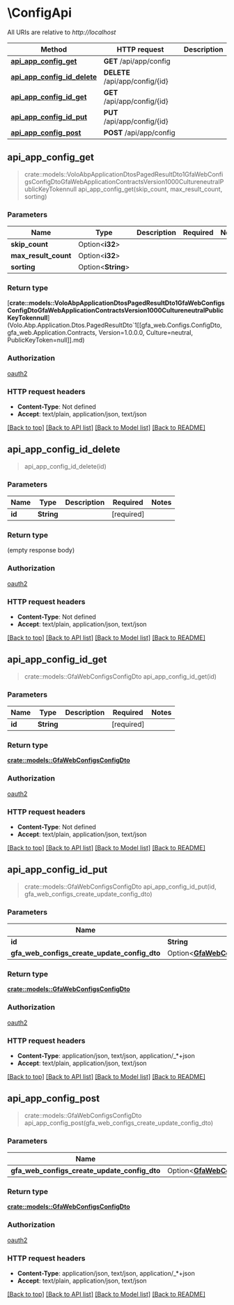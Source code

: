 # \ConfigApi

All URIs are relative to *http://localhost*

Method | HTTP request | Description
------------- | ------------- | -------------
[**api_app_config_get**](ConfigApi.md#api_app_config_get) | **GET** /api/app/config | 
[**api_app_config_id_delete**](ConfigApi.md#api_app_config_id_delete) | **DELETE** /api/app/config/{id} | 
[**api_app_config_id_get**](ConfigApi.md#api_app_config_id_get) | **GET** /api/app/config/{id} | 
[**api_app_config_id_put**](ConfigApi.md#api_app_config_id_put) | **PUT** /api/app/config/{id} | 
[**api_app_config_post**](ConfigApi.md#api_app_config_post) | **POST** /api/app/config | 



## api_app_config_get

> crate::models::VoloAbpApplicationDtosPagedResultDto1GfaWebConfigsConfigDtoGfaWebApplicationContractsVersion1000CultureneutralPublicKeyTokennull api_app_config_get(skip_count, max_result_count, sorting)


### Parameters


Name | Type | Description  | Required | Notes
------------- | ------------- | ------------- | ------------- | -------------
**skip_count** | Option<**i32**> |  |  |
**max_result_count** | Option<**i32**> |  |  |
**sorting** | Option<**String**> |  |  |

### Return type

[**crate::models::VoloAbpApplicationDtosPagedResultDto1GfaWebConfigsConfigDtoGfaWebApplicationContractsVersion1000CultureneutralPublicKeyTokennull**](Volo.Abp.Application.Dtos.PagedResultDto`1[[gfa_web.Configs.ConfigDto, gfa_web.Application.Contracts, Version=1.0.0.0, Culture=neutral, PublicKeyToken=null]].md)

### Authorization

[oauth2](../README.md#oauth2)

### HTTP request headers

- **Content-Type**: Not defined
- **Accept**: text/plain, application/json, text/json

[[Back to top]](#) [[Back to API list]](../README.md#documentation-for-api-endpoints) [[Back to Model list]](../README.md#documentation-for-models) [[Back to README]](../README.md)


## api_app_config_id_delete

> api_app_config_id_delete(id)


### Parameters


Name | Type | Description  | Required | Notes
------------- | ------------- | ------------- | ------------- | -------------
**id** | **String** |  | [required] |

### Return type

 (empty response body)

### Authorization

[oauth2](../README.md#oauth2)

### HTTP request headers

- **Content-Type**: Not defined
- **Accept**: text/plain, application/json, text/json

[[Back to top]](#) [[Back to API list]](../README.md#documentation-for-api-endpoints) [[Back to Model list]](../README.md#documentation-for-models) [[Back to README]](../README.md)


## api_app_config_id_get

> crate::models::GfaWebConfigsConfigDto api_app_config_id_get(id)


### Parameters


Name | Type | Description  | Required | Notes
------------- | ------------- | ------------- | ------------- | -------------
**id** | **String** |  | [required] |

### Return type

[**crate::models::GfaWebConfigsConfigDto**](gfa_web.Configs.ConfigDto.md)

### Authorization

[oauth2](../README.md#oauth2)

### HTTP request headers

- **Content-Type**: Not defined
- **Accept**: text/plain, application/json, text/json

[[Back to top]](#) [[Back to API list]](../README.md#documentation-for-api-endpoints) [[Back to Model list]](../README.md#documentation-for-models) [[Back to README]](../README.md)


## api_app_config_id_put

> crate::models::GfaWebConfigsConfigDto api_app_config_id_put(id, gfa_web_configs_create_update_config_dto)


### Parameters


Name | Type | Description  | Required | Notes
------------- | ------------- | ------------- | ------------- | -------------
**id** | **String** |  | [required] |
**gfa_web_configs_create_update_config_dto** | Option<[**GfaWebConfigsCreateUpdateConfigDto**](GfaWebConfigsCreateUpdateConfigDto.md)> |  |  |

### Return type

[**crate::models::GfaWebConfigsConfigDto**](gfa_web.Configs.ConfigDto.md)

### Authorization

[oauth2](../README.md#oauth2)

### HTTP request headers

- **Content-Type**: application/json, text/json, application/_*+json
- **Accept**: text/plain, application/json, text/json

[[Back to top]](#) [[Back to API list]](../README.md#documentation-for-api-endpoints) [[Back to Model list]](../README.md#documentation-for-models) [[Back to README]](../README.md)


## api_app_config_post

> crate::models::GfaWebConfigsConfigDto api_app_config_post(gfa_web_configs_create_update_config_dto)


### Parameters


Name | Type | Description  | Required | Notes
------------- | ------------- | ------------- | ------------- | -------------
**gfa_web_configs_create_update_config_dto** | Option<[**GfaWebConfigsCreateUpdateConfigDto**](GfaWebConfigsCreateUpdateConfigDto.md)> |  |  |

### Return type

[**crate::models::GfaWebConfigsConfigDto**](gfa_web.Configs.ConfigDto.md)

### Authorization

[oauth2](../README.md#oauth2)

### HTTP request headers

- **Content-Type**: application/json, text/json, application/_*+json
- **Accept**: text/plain, application/json, text/json

[[Back to top]](#) [[Back to API list]](../README.md#documentation-for-api-endpoints) [[Back to Model list]](../README.md#documentation-for-models) [[Back to README]](../README.md)

